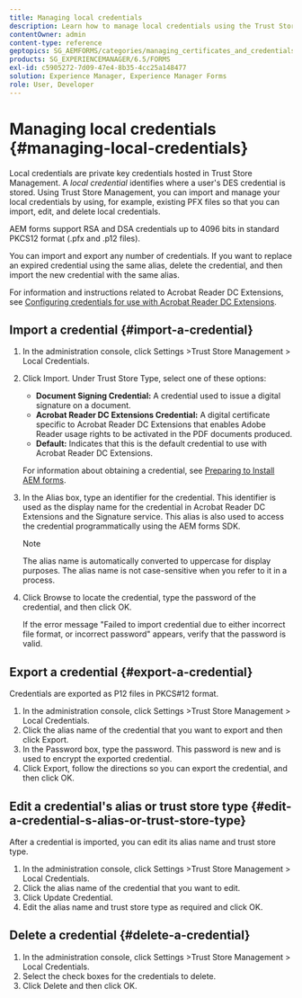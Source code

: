 ```yaml
---
title: Managing local credentials
description: Learn how to manage local credentials using the Trust Store Management. AEM forms support RSA and DSA credentials in standard PKCS12 form.
contentOwner: admin
content-type: reference
geptopics: SG_AEMFORMS/categories/managing_certificates_and_credentials
products: SG_EXPERIENCEMANAGER/6.5/FORMS
exl-id: c5905272-7d09-47e4-8b35-4cc25a148477
solution: Experience Manager, Experience Manager Forms
role: User, Developer
---
```

# Managing local credentials {#managing-local-credentials}

Local credentials are private key credentials hosted in Trust Store Management. A *local credential* identifies where a user's DES credential is stored. Using Trust Store Management, you can import and manage your local credentials by using, for example, existing PFX files so that you can import, edit, and delete local credentials.

AEM forms support RSA and DSA credentials up to 4096 bits in standard PKCS12 format (.pfx and .p12 files).

You can import and export any number of credentials. If you want to replace an expired credential using the same alias, delete the credential, and then import the new credential with the same alias.

For information and instructions related to Acrobat Reader DC Extensions, see [Configuring credentials for use with Acrobat Reader DC Extensions](/help/forms/using/admin-help/configuring-credentials-acrobat-reader-dc.md#configuring-credentials-for-use-with-acrobat-reader-dc-extensions).

## Import a credential {#import-a-credential}

1. In the administration console, click Settings &gt;Trust Store Management &gt; Local Credentials.
1. Click Import. Under Trust Store Type, select one of these options:

    * **Document Signing Credential:** A credential used to issue a digital signature on a document.
    * **Acrobat Reader DC Extensions Credential:** A digital certificate specific to Acrobat Reader DC Extensions that enables Adobe Reader usage rights to be activated in the PDF documents produced.
    * **Default:** Indicates that this is the default credential to use with Acrobat Reader DC Extensions.

   For information about obtaining a credential, see [Preparing to Install AEM forms](https://helpx.adobe.com/pdf/aem-forms/6-3/prepare-install-single-server.pdf).

1. In the Alias box, type an identifier for the credential. This identifier is used as the display name for the credential in Acrobat Reader DC Extensions and the Signature service. This alias is also used to access the credential programmatically using the AEM forms SDK.

   >[!NOTE]
   >
   >The alias name is automatically converted to uppercase for display purposes. The alias name is not case-sensitive when you refer to it in a process.

1. Click Browse to locate the credential, type the password of the credential, and then click OK.

   If the error message "Failed to import credential due to either incorrect file format, or incorrect password" appears, verify that the password is valid.

## Export a credential {#export-a-credential}

Credentials are exported as P12 files in PKCS#12 format.

1. In the administration console, click Settings &gt;Trust Store Management &gt; Local Credentials.
1. Click the alias name of the credential that you want to export and then click Export.
1. In the Password box, type the password. This password is new and is used to encrypt the exported credential.
1. Click Export, follow the directions so you can export the credential, and then click OK.

## Edit a credential's alias or trust store type {#edit-a-credential-s-alias-or-trust-store-type}

After a credential is imported, you can edit its alias name and trust store type.

1. In the administration console, click Settings &gt;Trust Store Management &gt; Local Credentials.
1. Click the alias name of the credential that you want to edit.
1. Click Update Credential.
1. Edit the alias name and trust store type as required and click OK.

## Delete a credential {#delete-a-credential}

1. In the administration console, click Settings &gt;Trust Store Management &gt; Local Credentials.
1. Select the check boxes for the credentials to delete.
1. Click Delete and then click OK.
